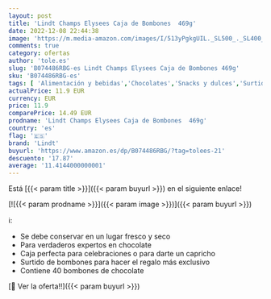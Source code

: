 ```yaml
---
layout: post
title: 'Lindt Champs Elysees Caja de Bombones  469g'
date: 2022-12-08 22:44:38
image: 'https://m.media-amazon.com/images/I/513yPgkgUIL._SL500_._SL400_.jpg'
comments: true
category: ofertas
author: 'tole.es'
slug: 'B074486RBG-es Lindt Champs Elysees Caja de Bombones 469g'
sku: 'B074486RBG-es'
tags: [ 'Alimentación y bebidas','Chocolates','Snacks y dulces','Surtidos de chocolates','bombones','lindt','🇪🇸', ]
actualPrice: 11.9 EUR
currency: EUR
price: 11.9
comparePrice: 14.49 EUR
prodname: 'Lindt Champs Elysees Caja de Bombones  469g'
country: 'es'
flag: '🇪🇸'
brand: 'Lindt'
buyurl: 'https://www.amazon.es/dp/B074486RBG/?tag=tolees-21'
descuento: '17.87'
average: '11.4144000000001'
---
```


Está [{{< param title >}}]({{< param buyurl >}}) en el siguiente enlace!

[![{{< param prodname >}}]({{< param image >}})]({{< param buyurl >}})

ℹ️:

- Se debe conservar en un lugar fresco y seco
- Para verdaderos expertos en chocolate
- Caja perfecta para celebraciones o para darte un capricho
- Surtido de bombones para hacer el regalo más exclusivo
- Contiene 40 bombones de chocolate

[🛒 Ver la oferta!!]({{< param buyurl >}})
